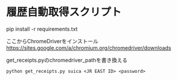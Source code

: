 # 履歴自動取得スクリプト

pip install -r requirements.txt

ここからChromeDriverをインストール
https://sites.google.com/a/chromium.org/chromedriver/downloads

get_receipts.pyのchromedriver_pathを書き換える

`python get_receipts.py suica <JR EAST ID> <password>`